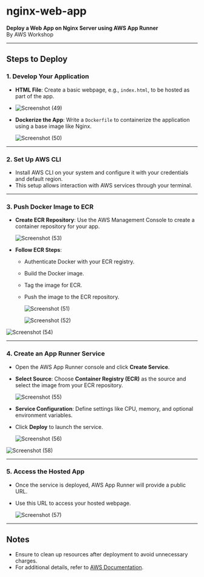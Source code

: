 # nginx-web-app  
**Deploy a Web App on Nginx Server using AWS App Runner**  
By AWS Workshop  

---

## Steps to Deploy  

### 1. Develop Your Application  
- **HTML File**: Create a basic webpage, e.g., `index.html`, to be hosted as part of the app.
- 
  ![Screenshot (49)](https://github.com/user-attachments/assets/8c4b3dc3-aba6-4357-8b24-35cfbe2a1045)

- **Dockerize the App**: Write a `Dockerfile` to containerize the application using a base image like Nginx.

  ![Screenshot (50)](https://github.com/user-attachments/assets/32131e4d-45a9-4abb-8793-c1473985d911)


---

### 2. Set Up AWS CLI  
- Install AWS CLI on your system and configure it with your credentials and default region.  
- This setup allows interaction with AWS services through your terminal.  

---

### 3. Push Docker Image to ECR  
- **Create ECR Repository**: Use the AWS Management Console to create a container repository for your app.
  
    ![Screenshot (53)](https://github.com/user-attachments/assets/9765a4bb-1420-41f5-a9dc-f7b405fedef0)

- **Follow ECR Steps**:  
  - Authenticate Docker with your ECR registry.  
  - Build the Docker image.  
  - Tag the image for ECR.  
  - Push the image to the ECR repository.

    ![Screenshot (51)](https://github.com/user-attachments/assets/13759b67-45f3-47d5-8b2a-c325b9d56f6d)

    ![Screenshot (52)](https://github.com/user-attachments/assets/e0d1c00c-cfb2-449f-b228-5279caa2f647)

![Screenshot (54)](https://github.com/user-attachments/assets/560df70d-c487-4613-9fc6-a85bb2065632)


---

### 4. Create an App Runner Service  
- Open the AWS App Runner console and click **Create Service**.  
- **Select Source**: Choose **Container Registry (ECR)** as the source and select the image from your ECR repository.

  ![Screenshot (55)](https://github.com/user-attachments/assets/ab3a93b9-1370-4479-8476-7f94b8da1c66)

- **Service Configuration**: Define settings like CPU, memory, and optional environment variables.  
- Click **Deploy** to launch the service.

  ![Screenshot (56)](https://github.com/user-attachments/assets/5f097d27-6ecb-4ef8-9e01-1fdc680d695d)

![Screenshot (58)](https://github.com/user-attachments/assets/63b307e3-b36c-41e2-a559-e3c344d2b658)


---

### 5. Access the Hosted App  
- Once the service is deployed, AWS App Runner will provide a public URL.  
- Use this URL to access your hosted webpage.

  ![Screenshot (57)](https://github.com/user-attachments/assets/0f27b53e-fd26-4bad-b373-3d3d9ba718d5)


---

## Notes  
- Ensure to clean up resources after deployment to avoid unnecessary charges.  
- For additional details, refer to [AWS Documentation](https://aws.amazon.com/getting-started/guides/deploy-webapp-apprunner/).  
